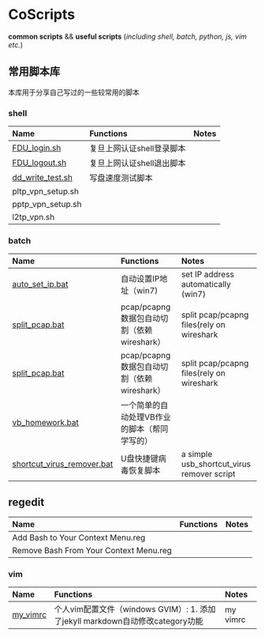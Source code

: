 # CoScripts
**common scripts** &amp;&amp; **useful scripts** (*including shell, batch, python, js, vim etc.*)

## 常用脚本库
本库用于分享自己写过的一些较常用的脚本

### shell

|Name|Functions|Notes|
|:---|:---|:---|
|[FDU_login.sh](https://github.com/wenfengshi/CoScripts/blob/master/shell/FDU_login.sh)|复旦上网认证shell登录脚本||
|[FDU_logout.sh](https://github.com/wenfengshi/CoScripts/blob/master/shell/FDU_logout.sh)|复旦上网认证shell退出脚本||
|[dd_write_test.sh](https://github.com/wenfengshi/CoScripts/blob/master/shell/dd_write_test.sh)|写盘速度测试脚本||
|pltp_vpn_setup.sh||
|pptp_vpn_setup.sh||
|l2tp_vpn.sh||


### batch 

|Name|Functions|Notes|
|:---|:---|:---|
|[auto_set_ip.bat](https://github.com/wenfengshi/CoScripts/blob/master/batch/auto_set_ip.bat)| 自动设置IP地址（win7)|set IP address automatically (win7)|
|[split_pcap.bat](https://github.com/wenfengshi/CoScripts/blob/master/batch/split_pcap.bat)|pcap/pcapng数据包自动切割（依赖wireshark）|split pcap/pcapng files(rely on wireshark|
|[split_pcap.bat](https://github.com/wenfengshi/CoScripts/blob/master/batch/split_pcap.bat)|pcap/pcapng数据包自动切割（依赖wireshark）|split pcap/pcapng files(rely on wireshark|
|[vb_homework.bat](https://github.com/wenfengshi/CoScripts/blob/master/batch/vb_homework.bat)|一个简单的自动处理VB作业的脚本（帮同学写的）||
|[shortcut_virus_remover.bat](https://github.com/wenfengshi/CoScripts/blob/master/batch/shortcut_virus_remover.bat)|U盘快捷键病毒恢复脚本|a simple usb_shortcut_virus remover script|


## regedit

|Name|Functions|Notes|
|:---|:---|:---|
|Add Bash to Your Context Menu.reg|||
|Remove Bash From Your Context Menu.reg|||


### vim

|Name|Functions|Notes|
|:---|:---|:---|
|[my_vimrc](https://github.com/wenfengshi/CoScripts/blob/master/vim/my_vimrc)|个人vim配置文件（windows GVIM）: 1. 添加了jekyll markdown自动修改category功能|my vimrc|
